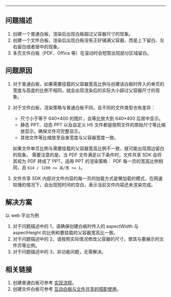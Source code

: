 <Title>如何处理白板或文件显示不完整或留白的问题？</Title>


---

## 问题描述

1. 创建一个普通白板，渲染后出现白板超过父容器尺寸的现象。
2. 创建一个文件白板，渲染后出现白板没有正好铺满父容器，而是上下留白、左右留白或者居中的现象。
3. 多页文件白板（PDF、Office 等）在滚动时会短暂出现部分区域留白。

## 问题原因

1. 对于普通白板，如果需要挂载的父容器宽高比例与创建该白板时传入的单页的宽度与高度的比例不相同，就会出现渲染后的实际大小超过父容器尺寸的现象。
2. 对于文件白板，渲染策略与普通白板不同，且不同的文件类型也有差异：
    - 尺寸小于等于 640\*400 的图片，会等比放大到 640\*400 后居中显示。
    - 静态 PPT、动态 PPT 以及自定义 H5 文件都是按照文件的原始尺寸等比缩放显示，确保文件可完整显示。
    - 其他文件等比缩放至自身宽度与父容器宽度一致。
    
    如果文件单页比例与需要挂载的父容器宽高比例不一致，就可能出现周边留白的现象。
    需要注意的是，当 PDF 文件满足以下条件时，文件共享 SDK 会将其视为 PDF 转成了 PPT，适用 PPT 的渲染策略：
    PDF 每一页的宽高比例相同，且 `614 / 1280 <= 高/宽 <= 1`。
3. 文件共享 SDK 内部对文件内容的每一页的加载方式是懒加载的模式，在网速较慢的情况下，会出现短时间的空白，表示当前文件内容还未渲染完成。

## 解决方案

以 web 平台为例 
1. 对于问题描述中的 1，请确保创建白板时传入的 aspectWidth 与 aspectHeight 的比例和要挂载的父容器宽高比一致。
2. 对于问题描述中的 2，请按照实际情况修改父容器的尺寸，使其与要展示的文件页等比例。
3. 对于问题描述中的 3，非功能问题，无需解决。

## 相关链接
1. 创建普通白板可参考 [实现流程](https://doc-zh.zego.im/article/8847#3_3)。
2. 创建文件白板可参考 [互动白板与文件共享的搭配使用](https://doc-zh.zego.im/article/9872)。
